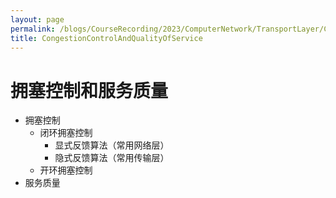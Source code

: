 ```yaml
---
layout: page
permalink: /blogs/CourseRecording/2023/ComputerNetwork/TransportLayer/CongestionControlAndQualityOfService/index.html
title: CongestionControlAndQualityOfService
---
```


# 拥塞控制和服务质量

- 拥塞控制
    - 闭环拥塞控制
        - 显式反馈算法（常用网络层）
        - 隐式反馈算法（常用传输层）
    - 开环拥塞控制
- 服务质量